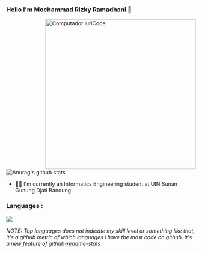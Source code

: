 ### Hello I'm Mochammad Rizky Ramadhani 🚀

<img src="https://i.pinimg.com/originals/77/ca/a3/77caa32884d735d439ade45ba37feaf2.gif" min-width="400px" max-width="400px" width="400px" align="right" alt="Computador iuriCode">

<img align="center" src="https://github-readme-stats.vercel.app/api?username=Mokyra18&show_icons=true&include_all_commits=true&theme=default" alt="Anurag's github stats"/>

- 👨‍🎓 I'm currently an Informatics Engineering student at UIN Sunan Gunung Djati Bandung 

### Languages :
<img align="left" src="https://github-readme-stats.vercel.app/api/top-langs/?username=Mokyra18&layout=compact&theme=default"/>

<br>

*NOTE: Top languages does not indicate my skill level or something like that, it's a github metric of which languages i have the most code on github, it's a new feature of [github-readme-stats](https://github.com/anuraghazra/github-readme-stats)*
